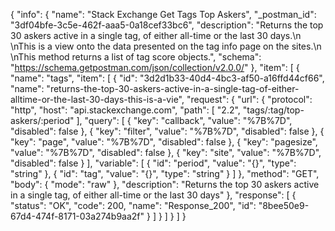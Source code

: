 {
  "info": {
    "name": "Stack Exchange Get Tags Top Askers",
    "_postman_id": "3df04bfe-3c5e-462f-aaa5-0a18cef33bc6",
    "description": "Returns the top 30 askers active in a single tag, of either all-time or the last 30 days.\n \nThis is a view onto the data presented on the tag info page on the sites.\n \nThis method returns a list of tag score objects.",
    "schema": "https://schema.getpostman.com/json/collection/v2.0.0/"
  },
  "item": [
    {
      "name": "tags",
      "item": [
        {
          "id": "3d2d1b33-40d4-4bc3-af50-a16ffd44cf66",
          "name": "returns-the-top-30-askers-active-in-a-single-tag-of-either-alltime-or-the-last-30-days-this-is-a-vie",
          "request": {
            "url": {
              "protocol": "http",
              "host": "api.stackexchange.com",
              "path": [
                "2.2",
                "tags/:tag/top-askers/:period"
              ],
              "query": [
                {
                  "key": "callback",
                  "value": "%7B%7D",
                  "disabled": false
                },
                {
                  "key": "filter",
                  "value": "%7B%7D",
                  "disabled": false
                },
                {
                  "key": "page",
                  "value": "%7B%7D",
                  "disabled": false
                },
                {
                  "key": "pagesize",
                  "value": "%7B%7D",
                  "disabled": false
                },
                {
                  "key": "site",
                  "value": "%7B%7D",
                  "disabled": false
                }
              ],
              "variable": [
                {
                  "id": "period",
                  "value": "{}",
                  "type": "string"
                },
                {
                  "id": "tag",
                  "value": "{}",
                  "type": "string"
                }
              ]
            },
            "method": "GET",
            "body": {
              "mode": "raw"
            },
            "description": "Returns the top 30 askers active in a single tag, of either all-time or the last 30 days"
          },
          "response": [
            {
              "status": "OK",
              "code": 200,
              "name": "Response_200",
              "id": "8bee50e9-67d4-474f-8171-03a274b9aa2f"
            }
          ]
        }
      ]
    }
  ]
}